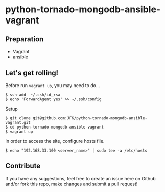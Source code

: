 # python-tornado-mongodb-ansible-vagrant

## Preparation

* Vagrant
* ansible

## Let's get rolling!

Before run ```vagrant up```, you may need to do...

```
$ ssh-add  ~/.ssh/id_rsa
$ echo 'ForwardAgent yes' >> ~/.ssh/config
```

Setup

```
$ git clone git@github.com:JFK/python-tornado-mongodb-ansible-vagrant.git
$ cd python-tornado-mongodb-ansible-vagrant
$ vagrant up
```

In order to access the site, configure hosts file.

```
$ echo "192.168.33.100 <server_name>" | sudo tee -a /etc/hosts
```

## Contribute

If you have any suggestions, feel free to create an issue here on Github and/or fork this repo, make changes and submit a pull request!

